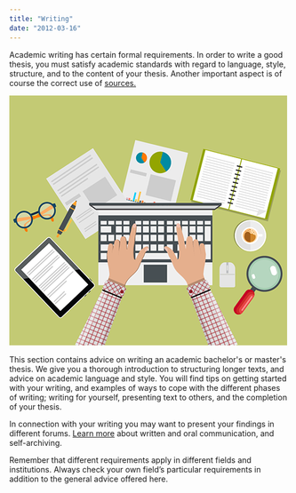 ```yaml
---
title: "Writing"
date: "2012-03-16"
---
```


Academic writing has certain formal requirements. In order to write a good thesis, you must satisfy academic standards with regard to language, style, structure, and to the content of your thesis. Another important aspect is of course the correct use of [sources.](/en/sources-and-references/how-to-cite/)

![soking](./images/illustrasjoner_skriving_500x450.png)

This section contains advice on writing an academic bachelor's or master's thesis. We give you a thorough introduction to structuring longer texts, and advice on academic language and style. You will find tips on getting started with your writing, and examples of ways to cope with the different phases of writing; writing for yourself, presenting text to others, and the completion of your thesis.

In connection with your writing you may want to present your findings in different forums. [Learn more](/en/writing/disseminating-your-thesis/ "Disseminating your thesis") about written and oral communication, and self-archiving.

Remember that different requirements apply in different fields and institutions. Always check your own field’s particular requirements in addition to the general advice offered here.
